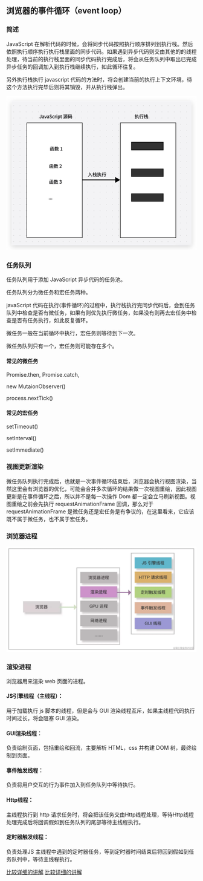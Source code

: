 ## 浏览器的事件循环（event loop）

### 简述

JavaScript 在解析代码的时候，会将同步代码按照执行顺序排列到执行栈。然后依照执行顺序执行执行栈里面的同步代码。如果遇到异步代码则交由其他的的线程处理，待当前的执行栈里面的同步代码执行完成后，将会从任务队列中取出已完成异步任务的回调加入到执行栈继续执行，如此循环往复。


另外执行栈执行 javascript 代码的方法时，将会创建当前的执行上下文环境，待这个方法执行完毕后则将其销毁，并从执行栈弹出。


![img.png](img.png)

### 任务队列

任务队列用于添加 JavaScript 异步代码的任务池。

任务队列分为微任务和宏任务两种。



javaScript 代码在执行(事件循环)的过程中，执行栈执行完同步代码后，会到任务队列中检查是否有微任务，如果有则优先执行微任务，如果没有则再去宏任务中检查是否有任务执行，如此反复循环。

微任务一般在当前循环中执行，宏任务则等待到下一次。

微任务队列只有一个，宏任务则可能存在多个。


#### 常见的微任务

Promise.then, Promise.catch,

new MutaionObserver()

process.nextTick()



#### 常见的宏任务

setTimeout()

setInterval()

setImmediate()

### 视图更新渲染


微任务队列执行完成后，也就是一次事件循环结束后，浏览器会执行视图渲染，当然这里会有浏览器的优化，可能会合并多次循环的结果做一次视图重绘，因此视图更新是在事件循环之后，所以并不是每一次操作 Dom 都一定会立马刷新视图。视图重绘之前会先执行 requestAnimationFrame 回调，那么对于 requestAnimationFrame 是微任务还是宏任务是有争议的，在这里看来，它应该既不属于微任务，也不属于宏任务。



### 浏览器进程

![img_1.png](img_1.png)

### 渲染进程

浏览器用来渲染 web 页面的进程。

#### JS引擎线程（主线程）： 
用于加载执行 js 脚本的线程，但是会与 GUI 渲染线程互斥，如果主线程代码执行时间过长，将会阻塞 GUI 渲染。

#### GUI渲染线程：

负责绘制页面，包括重绘和回流，主要解析 HTML，css 并构建 DOM 树，最终绘制到页面。

#### 事件触发线程：

负责将用户交互的行为事件加入到任务队列中等待执行。

#### Http线程：

主线程执行到 http 请求任务时，将会把该任务交由Http线程处理，等待Http线程处理完成后将回调假如到任务队列的尾部等待主线程执行。

#### 定时器触发线程：

负责处理JS 主线程中遇到的定时器任务，等到定时器时间结束后将回到假如到任务队列中，等待主线程执行。



[比较详细的讲解](https://juejin.cn/post/7164224261752619016?searchId=202406151058040659B4A68E22F0F9D9CA#heading-1)
[比较详细的讲解](https://juejin.cn/post/6978351327629803557)
